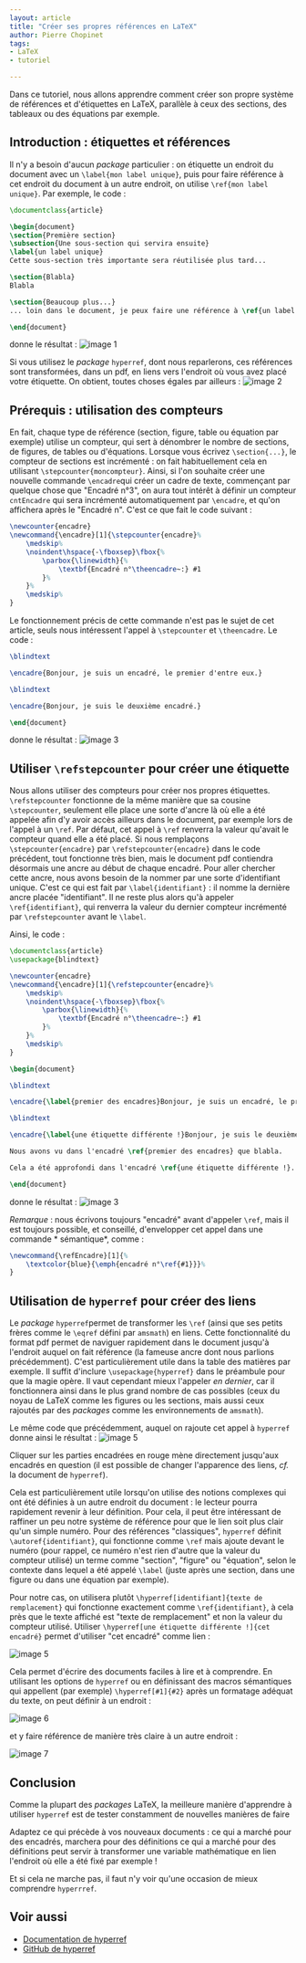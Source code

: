 ```yaml
---
layout: article
title: "Créer ses propres références en LaTeX"
author: Pierre Chopinet
tags:
- LaTeX
- tutoriel

---
```


Dans ce tutoriel, nous allons apprendre comment créer son propre système de
références et d'étiquettes en LaTeX, parallèle à ceux des sections, des
tableaux ou des équations par exemple. <!--more-->

## Introduction : étiquettes et références

Il n'y a besoin d'aucun *package* particulier : on étiquette un endroit du
document avec un `\label{mon label unique}`, puis pour faire référence à cet
endroit du document à un autre endroit, on utilise `\ref{mon label unique}`. Par
exemple, le code :

```latex
\documentclass{article}

\begin{document}
\section{Première section}
\subsection{Une sous-section qui servira ensuite}
\label{un label unique}
Cette sous-section très importante sera réutilisée plus tard...

\section{Blabla}
Blabla

\section{Beaucoup plus...}
... loin dans le document, je peux faire une référence à \ref{un label unique}.

\end{document}
```

donne le résultat :
![image 1](/assets/images/2022-02-06-Créer-ses-propres-références-en-latex/image1.jpg)

Si vous utilisez le *package* `hyperref`, dont nous reparlerons, ces références
sont transformées, dans un pdf, en liens vers l'endroit où vous avez placé votre
étiquette. On obtient, toutes choses égales par ailleurs :
![image 2](/assets/images/2022-02-06-Créer-ses-propres-références-en-latex/image2.jpg)

## Prérequis : utilisation des compteurs

En fait, chaque type de référence (section, figure, table ou équation par
exemple) utilise un compteur, qui sert à dénombrer le nombre de sections, de
figures, de tables ou d'équations. Lorsque vous écrivez `\section{...}`, le
compteur de sections est incrémenté : on fait habituellement cela en
utilisant `\stepcounter{moncompteur}`. Ainsi, si l'on souhaite créer une
nouvelle commande `\encadre`qui créer un cadre de texte, commençant par quelque
chose que "Encadré n°3", on aura tout intérêt à définir un compteur `cntEncadre`
qui sera incrémenté automatiquement par `\encadre`, et qu'on affichera après
le "Encadré n". C'est ce que fait le code suivant :

```latex
\newcounter{encadre}
\newcommand{\encadre}[1]{\stepcounter{encadre}%
	\medskip%
	\noindent\hspace{-\fboxsep}\fbox{%
		\parbox{\linewidth}{%
			\textbf{Encadré n°\theencadre~:} #1
		}%
	}%
	\medskip%
}
```

Le fonctionnement précis de cette commande n'est pas le sujet de cet article,
seuls nous intéressent l'appel à `\stepcounter` et `\theencadre`. Le code :

```latex
\blindtext

\encadre{Bonjour, je suis un encadré, le premier d'entre eux.}

\blindtext

\encadre{Bonjour, je suis le deuxième encadré.}

\end{document}
```

donne le résultat :
![image 3](/assets/images/2022-02-06-Créer-ses-propres-références-en-latex/image3.jpg)

## Utiliser `\refstepcounter` pour créer une étiquette

Nous allons utiliser des compteurs pour créer nos propres
étiquettes. `\refstepcounter` fonctionne de la même manière que sa
cousine `\stepcounter`, seulement elle place une sorte d'ancre là où elle a été
appelée afin d'y avoir accès ailleurs dans le document, par exemple lors de
l'appel à un `\ref`. Par défaut, cet appel à `\ref` renverra la valeur qu'avait
le compteur quand elle a été placé. Si nous remplaçons `\stepcounter{encadre}`
par `\refstepcounter{encadre}` dans le code précédent, tout fonctionne très
bien, mais le document pdf contiendra désormais une ancre au début de chaque
encadré. Pour aller chercher cette ancre, nous avons besoin de la nommer par une
sorte d'identifiant unique. C'est ce qui est fait par `\label{identifiant}` : il
nomme la dernière ancre placée "identifiant". Il ne reste plus alors qu'à
appeler `\ref{identifiant}`, qui renverra la valeur du dernier compteur
incrémenté par `\refstepcounter` avant le `\label`.

Ainsi, le code :

```latex
\documentclass{article}
\usepackage{blindtext}

\newcounter{encadre}
\newcommand{\encadre}[1]{\refstepcounter{encadre}%
	\medskip%
	\noindent\hspace{-\fboxsep}\fbox{%
		\parbox{\linewidth}{%
			\textbf{Encadré n°\theencadre~:} #1
		}%
	}%
	\medskip%
}

\begin{document}

\blindtext

\encadre{\label{premier des encadres}Bonjour, je suis un encadré, le premier d'entre eux.}

\blindtext

\encadre{\label{une étiquette différente !}Bonjour, je suis le deuxième encadré.}

Nous avons vu dans l'encadré \ref{premier des encadres} que blabla.

Cela a été approfondi dans l'encadré \ref{une étiquette différente !}.

\end{document}
```

donne le résultat :
![image 3](/assets/images/2022-02-06-Créer-ses-propres-références-en-latex/image3.jpg)

*Remarque* : nous écrivons toujours "encadré" avant d'appeler `\ref`, mais il
est toujours possible, et conseillé, d'envelopper cet appel dans une commande *
sémantique*, comme :

```latex
\newcommand{\refEncadre}[1]{%
	\textcolor{blue}{\emph{encadré n°\ref{#1}}}%
}
```

## Utilisation de `hyperref` pour créer des liens

Le *package* `hyperref`permet de transformer les `\ref` (ainsi que ses petits
frères comme le `\eqref` défini par `amsmath`) en liens. Cette fonctionnalité du
format pdf permet de naviguer rapidement dans le document jusqu'à l'endroit
auquel on fait référence (la fameuse ancre dont nous parlions précédemment).
C'est particulièrement utile dans la table des matières par exemple. Il suffit
d'inclure `\usepackage{hyperref}` dans le préambule pour que la magie opère. Il
vaut cependant mieux l'appeler *en dernier*, car il fonctionnera ainsi dans le
plus grand nombre de cas possibles (ceux du noyau de LaTeX comme les figures
ou les sections, mais aussi ceux rajoutés par des *packages* comme les
environnements de `amsmath`).

Le même code que précédemment, auquel on rajoute cet appel à `hyperref` donne
ainsi le résultat :
![image 5](/assets/images/2022-02-06-Créer-ses-propres-références-en-latex/image5.jpg)

Cliquer sur les parties encadrées en rouge mène directement jusqu'aux encadrés
en question (il est possible de changer l'apparence des liens, *cf.* la document
de `hyperref`).

Cela est particulièrement utile lorsqu'on utilise des notions complexes qui ont
été définies à un autre endroit du document : le lecteur pourra rapidement
revenir à leur définition. Pour cela, il peut être intéressant de raffiner un
peu notre système de référence pour que le lien soit plus clair qu'un simple
numéro. Pour des références "classiques", `hyperref`
définit `\autoref{identifiant}`, qui fonctionne comme `\ref` mais ajoute devant
le numéro (pour rappel, ce numéro n'est rien d'autre que la valeur du compteur
utilisé) un terme comme "section", "figure" ou "équation", selon le contexte
dans lequel a été appelé `\label` (juste après une section, dans une figure ou
dans une équation par exemple).

Pour notre cas, on utilisera
plutôt `\hyperref[identifiant]{texte de remplacement}` qui fonctionne exactement
comme `\ref{identifiant}`, à cela près que le texte affiché est "texte de
remplacement" et non la valeur du compteur utilisé.
Utiliser `\hyperref[une étiquette différente !]{cet encadré}` permet
d'utiliser "cet encadré" comme lien :

![image 5](/assets/images/2022-02-06-Créer-ses-propres-références-en-latex/image5.jpg)

Cela permet d'écrire des documents faciles à lire et à comprendre. En utilisant
les options de `hyperref` ou en définissant des macros sémantiques qui
appellent (par exemple) `\hyperref[#1]{#2}` après un formatage adéquat du texte,
on peut définir à un endroit :

![image 6](/assets/images/2022-02-06-Créer-ses-propres-références-en-latex/image6.jpg)

et y faire référence de manière très claire à un autre endroit :

![image 7](/assets/images/2022-02-06-Créer-ses-propres-références-en-latex/image7.jpg)

## Conclusion

Comme la plupart des _packages_ LaTeX, la meilleure manière d'apprendre à
utiliser `hyperref` est de tester constamment de nouvelles manières de faire

Adaptez ce qui précède à vos nouveaux documents : ce qui a marché pour des
encadrés, marchera pour des définitions ce qui a marché pour des définitions
peut servir à transformer une variable mathématique en lien l'endroit où elle a
été fixé par exemple !

Et si cela ne marche pas, il faut n'y voir qu'une occasion de mieux comprendre
`hyperrref`.

## Voir aussi

- [Documentation de hyperref](https://ctan.org/pkg/hyperref)
- [GitHub de hyperref](https://github.com/latex3/hyperref)
